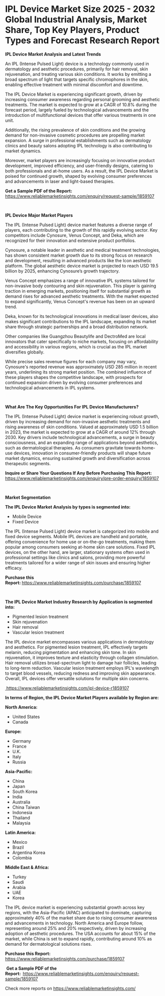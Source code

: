 <p><h1>IPL Device Market Size 2025 - 2032 Global Industrial Analysis, Market Share, Top Key Players, Product Types and Forecast Research Report</h1></p><p><strong>IPL Device Market Analysis and Latest Trends</strong></p>
<p><p>An IPL (Intense Pulsed Light) device is a technology commonly used in dermatology and aesthetic procedures, primarily for hair removal, skin rejuvenation, and treating various skin conditions. It works by emitting a broad spectrum of light that targets specific chromophores in the skin, enabling effective treatment with minimal discomfort and downtime.</p><p>The IPL Device Market is experiencing significant growth, driven by increasing consumer awareness regarding personal grooming and aesthetic treatments. The market is expected to grow at a CAGR of 10.8% during the forecast period, largely fueled by technological advancements and the introduction of multifunctional devices that offer various treatments in one unit. </p><p>Additionally, the rising prevalence of skin conditions and the growing demand for non-invasive cosmetic procedures are propelling market expansion. A surge in professional establishments such as dermatology clinics and beauty salons adopting IPL technology is also contributing to market dynamics.  </p><p>Moreover, market players are increasingly focusing on innovative product development, improved efficiency, and user-friendly designs, catering to both professionals and at-home users. As a result, the IPL Device Market is poised for continued growth, shaped by evolving consumer preferences and advancements in laser and light-based therapies.</p></p>
<p><strong>Get a Sample PDF of the Report:&nbsp;</strong> <a href="https://www.reliablemarketinsights.com/enquiry/request-sample/1859107?utm_campaign=2444&utm_medium=2&utm_source=Github&utm_content=ia&utm_term=03032025&utm_id=ipl-device">https://www.reliablemarketinsights.com/enquiry/request-sample/1859107</a></p>
<p>&nbsp;</p>
<p><strong>IPL Device Major Market Players</strong></p>
<p><p>The IPL (Intense Pulsed Light) device market features a diverse range of players, each contributing to the growth of this rapidly evolving sector. Key competitors include Cynosure, Venus Concept, and Deka, which are recognized for their innovation and extensive product portfolios. </p><p>Cynosure, a notable leader in aesthetic and medical treatment technologies, has shown consistent market growth due to its strong focus on research and development, resulting in advanced products like the Icon aesthetic platform. The global aesthetic device market is projected to reach USD 19.5 billion by 2025, enhancing Cynosure’s growth trajectory.</p><p>Venus Concept emphasizes a range of innovative IPL systems tailored for non-invasive body contouring and skin rejuvenation. This player is gaining traction in emerging markets, positioning itself for substantial growth as demand rises for advanced aesthetic treatments. With the market expected to expand significantly, Venus Concept's revenue has been on an upward trend.</p><p>Deka, known for its technological innovations in medical laser devices, also makes significant contributions to the IPL landscape, expanding its market share through strategic partnerships and a broad distribution network. </p><p>Other companies like Guangzhou Beautylife and DectroMed are local innovators that cater specifically to niche markets, focusing on affordability and accessibility in various regions, which is crucial as the IPL market diversifies globally.</p><p>While precise sales revenue figures for each company may vary, Cynosure's reported revenue was approximately USD 285 million in recent years, underlining its strong market position. The combined influence of these players shapes the competitive landscape, with prospects for continued expansion driven by evolving consumer preferences and technological advancements in IPL systems.</p></p>
<p>&nbsp;</p>
<p><strong>What Are The Key Opportunities For IPL Device Manufacturers?</strong></p>
<p><p>The IPL (Intense Pulsed Light) device market is experiencing robust growth, driven by increasing demand for non-invasive aesthetic treatments and rising awareness of skin conditions. Valued at approximately USD 1.5 billion in 2023, the market is expected to grow at a CAGR of around 12% through 2030. Key drivers include technological advancements, a surge in beauty consciousness, and an expanding range of applications beyond aesthetics, such as dermatological therapies. As consumers gravitate towards home-use devices, innovation in consumer-friendly products will shape future market dynamics, ensuring sustained growth and diversification across therapeutic segments.</p></p>
<p><strong>Inquire or Share Your Questions If Any Before Purchasing This Report:</strong> <a href="https://www.reliablemarketinsights.com/enquiry/pre-order-enquiry/1859107?utm_campaign=2444&utm_medium=2&utm_source=Github&utm_content=ia&utm_term=03032025&utm_id=ipl-device">https://www.reliablemarketinsights.com/enquiry/pre-order-enquiry/1859107</a></p>
<p>&nbsp;</p>
<p><strong>Market Segmentation</strong></p>
<p><strong>The IPL Device Market Analysis by types is segmented into:</strong></p>
<p><ul><li>Mobile Device</li><li>Fixed Device</li></ul></p>
<p><p>The IPL (Intense Pulsed Light) device market is categorized into mobile and fixed device segments. Mobile IPL devices are handheld and portable, offering convenience for home use or on-the-go treatments, making them popular among consumers seeking at-home skin care solutions. Fixed IPL devices, on the other hand, are larger, stationary systems often used in professional settings like clinics and salons, providing more powerful treatments tailored for a wider range of skin issues and ensuring higher efficacy.</p></p>
<p><strong>Purchase this Report:&nbsp;</strong><a href="https://www.reliablemarketinsights.com/purchase/1859107?utm_campaign=2444&utm_medium=2&utm_source=Github&utm_content=ia&utm_term=03032025&utm_id=ipl-device">https://www.reliablemarketinsights.com/purchase/1859107</a></p>
<p>&nbsp;</p>
<p><strong>The IPL Device Market Industry Research by Application is segmented into:</strong></p>
<p><ul><li>Pigmented lesion treatment</li><li>Skin rejuvenation</li><li>Hair removal</li><li>Vascular lesion treatment</li></ul></p>
<p><p>The IPL device market encompasses various applications in dermatology and aesthetics. For pigmented lesion treatment, IPL effectively targets melanin, reducing pigmentation and enhancing skin tone. In skin rejuvenation, it improves texture and elasticity through collagen stimulation. Hair removal utilizes broad-spectrum light to damage hair follicles, leading to long-term reduction. Vascular lesion treatment employs IPL's wavelength to target blood vessels, reducing redness and improving skin appearance. Overall, IPL devices offer versatile solutions for multiple skin concerns.</p></p>
<p><a href="https://www.reliablemarketinsights.com/ipl-device-r1859107?utm_campaign=2444&utm_medium=2&utm_source=Github&utm_content=ia&utm_term=03032025&utm_id=ipl-device">&nbsp;https://www.reliablemarketinsights.com/ipl-device-r1859107</a></p>
<p><strong>In terms of Region, the IPL Device Market Players available by Region are:</strong></p>
<p>
    <p> <strong> North America: </strong>
        <ul>
            <li>United States</li>
            <li>Canada</li>
        </ul>
        </p> 
    <p> <strong> Europe: </strong>
        <ul>
            <li>Germany</li>
            <li>France</li>
            <li>U.K.</li>
            <li>Italy</li>
            <li>Russia</li>
        </ul>
        </p> 
    <p> <strong> Asia-Pacific: </strong>
        <ul>
            <li>China</li>
            <li>Japan</li>
            <li>South Korea</li>
            <li>India</li>
            <li>Australia</li>
            <li>China Taiwan</li>
            <li>Indonesia</li>
            <li>Thailand</li>
            <li>Malaysia</li>
        </ul>
        </p> 
    <p> <strong> Latin America: </strong>
        <ul>
            <li>Mexico</li>
            <li>Brazil</li>
            <li>Argentina Korea</li>
            <li>Colombia</li>
        </ul>
        </p> 
    <p> <strong> Middle East & Africa: </strong>
        <ul>
            <li>Turkey</li>
            <li>Saudi</li>
            <li>Arabia</li>
            <li>UAE</li>
            <li>Korea</li>
        </ul>
    </p>
    </p>
<p><p>The IPL device market is experiencing substantial growth across key regions, with the Asia-Pacific (APAC) anticipated to dominate, capturing approximately 40% of the market share due to rising consumer awareness and advancements in technology. North America and Europe follow, representing around 25% and 20% respectively, driven by increasing adoption of aesthetic procedures. The USA accounts for about 15% of the market, while China is set to expand rapidly, contributing around 10% as demand for dermatological solutions rises.</p></p>
<p><strong>Purchase this Report: </strong><a href="https://www.reliablemarketinsights.com/purchase/1859107?utm_campaign=2444&utm_medium=2&utm_source=Github&utm_content=ia&utm_term=03032025&utm_id=ipl-device">https://www.reliablemarketinsights.com/purchase/1859107</a></p>
<p>&nbsp;<strong>Get a Sample PDF of the Report:&nbsp;&nbsp;</strong><a href="https://www.reliablemarketinsights.com/enquiry/request-sample/1859107?utm_campaign=2444&utm_medium=2&utm_source=Github&utm_content=ia&utm_term=03032025&utm_id=ipl-device">https://www.reliablemarketinsights.com/enquiry/request-sample/1859107</a></p>
<p><strong></strong></p>
<p>Check more reports on <a href="https://www.reliablemarketinsights.com/?utm_campaign=2444&utm_medium=2&utm_source=Github&utm_content=ia&utm_term=03032025&utm_id=ipl-device">https://www.reliablemarketinsights.com/</a></p>
